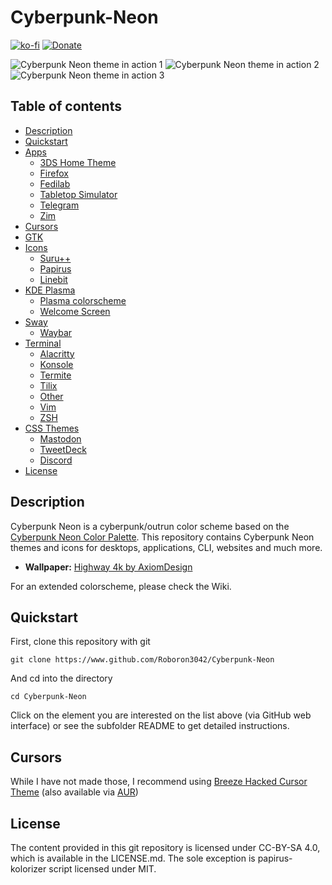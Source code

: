 # Cyberpunk-Neon
[![ko-fi](https://www.ko-fi.com/img/githubbutton_sm.svg)](https://ko-fi.com/Z8Z1139QA)
[![Donate](https://liberapay.com/assets/widgets/donate.svg)](https://liberapay.com/roboron/donate)

![Cyberpunk Neon theme in action 1](https://raw.githubusercontent.com/Roboron3042/Cyberpunk-Neon/master/resources/screenshots/screenshot-1.png)
![Cyberpunk Neon theme in action 2](https://raw.githubusercontent.com/Roboron3042/Cyberpunk-Neon/master/resources/screenshots/screenshot-2.png)
![Cyberpunk Neon theme in action 3](https://raw.githubusercontent.com/Roboron3042/Cyberpunk-Neon/master/resources/screenshots/screenshot-3.png)

## Table of contents
- [Description](#description)
- [Quickstart](#quickstart)
- [Apps](https://github.com/Roboron3042/Cyberpunk-Neon/tree/master/apps#apps)
  - [3DS Home Theme](https://github.com/Roboron3042/Cyberpunk-Neon/tree/master/apps#3ds-theme)
  - [Firefox](https://github.com/Roboron3042/Cyberpunk-Neon/tree/master/apps#firefox)
  - [Fedilab](https://github.com/Roboron3042/Cyberpunk-Neon/tree/master/apps#fedilab)
  - [Tabletop Simulator](https://github.com/Roboron3042/Cyberpunk-Neon/tree/master/apps#tabletop-simulator)
  - [Telegram](https://github.com/Roboron3042/Cyberpunk-Neon/tree/master/apps#telegram)
  - [Zim](https://github.com/Roboron3042/Cyberpunk-Neon/tree/master/apps#zim)
- [Cursors](#cursors)
- [GTK](https://github.com/Roboron3042/Cyberpunk-Neon/tree/master/gtk#gtk)
- [Icons](https://github.com/Roboron3042/Cyberpunk-Neon/tree/master/icons#icons)
  - [Suru++](https://github.com/Roboron3042/Cyberpunk-Neon/tree/master/icons#suru++)
  - [Papirus](https://github.com/Roboron3042/Cyberpunk-Neon/tree/master/icons#papirus-kolorizer)
  - [Linebit](https://github.com/Roboron3042/Cyberpunk-Neon/tree/master/icons#linebit)
- [KDE Plasma](https://github.com/Roboron3042/Cyberpunk-Neon/tree/master/kde#kde)
  - [Plasma colorscheme](https://github.com/Roboron3042/Cyberpunk-Neon/tree/master/kde#plasma-colorscheme)
  - [Welcome Screen](https://github.com/Roboron3042/Cyberpunk-Neon/tree/master/kde#welcome-screen)
- [Sway](https://github.com/Roboron3042/Cyberpunk-Neon/tree/master/sway#sway)
  - [Waybar](https://github.com/Roboron3042/Cyberpunk-Neon/tree/master/sway#waybar)
- [Terminal](https://github.com/Roboron3042/Cyberpunk-Neon/tree/master/terminal#terminal)
  - [Alacritty](https://github.com/Roboron3042/Cyberpunk-Neon/tree/master/terminal#alacritty)
  - [Konsole](https://github.com/Roboron3042/Cyberpunk-Neon/tree/master/terminal#konsole)
  - [Termite](https://github.com/Roboron3042/Cyberpunk-Neon/tree/master/terminal#termite)
  - [Tilix](https://github.com/Roboron3042/Cyberpunk-Neon/tree/master/terminal#tilix)
  - [Other](https://github.com/Roboron3042/Cyberpunk-Neon/tree/master/terminal#other)
  - [Vim](https://github.com/Roboron3042/Cyberpunk-Neon/tree/master/terminal#vim)
  - [ZSH](https://github.com/Roboron3042/Cyberpunk-Neon/tree/master/terminal#zsh)
- [CSS Themes](https://github.com/Roboron3042/Cyberpunk-Neon/tree/master/CSS#css-themes)
  - [Mastodon](https://github.com/Roboron3042/Cyberpunk-Neon/tree/master/CSS#css-themes)
  - [TweetDeck](https://github.com/Roboron3042/Cyberpunk-Neon/tree/master/CSS#css-themes)
  - [Discord](https://github.com/Roboron3042/Cyberpunk-Neon/tree/master/CSS/discord#discord-cyberpunk-neon)
- [License](#license)

## Description

Cyberpunk Neon is a cyberpunk/outrun color scheme based on the [Cyberpunk Neon Color Palette](https://www.color-hex.com/color-palette/61235). This repository contains Cyberpunk Neon themes and icons for desktops, applications, CLI, websites and much more.

* **Wallpaper:** [Highway 4k by AxiomDesign](https://www.deviantart.com/axiomdesign/art/Highway-4k-696620104)

For an extended colorscheme, please check the Wiki.

## Quickstart

First, clone this repository with git

`git clone https://www.github.com/Roboron3042/Cyberpunk-Neon`

And cd into the directory

`cd Cyberpunk-Neon`

Click on the element you are interested on the list above (via GitHub web interface) or see the subfolder README to get detailed instructions.

## Cursors

While I have not made those, I recommend using [Breeze Hacked Cursor Theme](https://github.com/codejamninja/breeze-hacked-cursor-theme) (also available via [AUR](https://aur.archlinux.org/packages/breeze-hacked-cursor-theme/))

## License

The content provided in this git repository is licensed under CC-BY-SA 4.0, which is available in the LICENSE.md. The sole exception is papirus-kolorizer script licensed under MIT.
